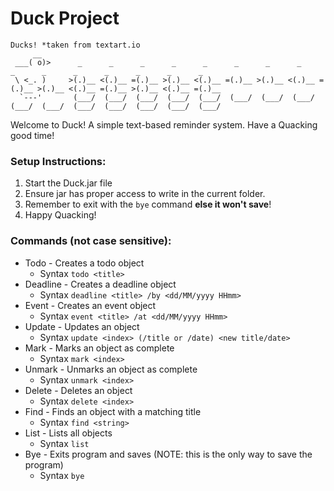 # Duck Project
```
Ducks! *taken from textart.io
     __   
 ___( o)>      _      _      _      _      _      _      _      _      _      _      _      _      _      _      _                               
 \ <_. )     >(.)__ <(.)__ =(.)__ >(.)__ <(.)__ =(.)__ >(.)__ <(.)__ =(.)__ >(.)__ <(.)__ =(.)__ >(.)__ <(.)__ =(.)__                            
  `---'       (___/  (___/  (___/  (___/  (___/  (___/  (___/  (___/  (___/  (___/  (___/  (___/  (___/  (___/  (___/                            
``` 


Welcome to Duck! A simple text-based reminder system.
Have a Quacking good time!

### Setup Instructions:
1. Start the Duck.jar file
2. Ensure jar has proper access to write in the current folder.
3. Remember to exit with the `bye` command **else it won't save**!
4. Happy Quacking!

### Commands (not case sensitive): 
- Todo - Creates a todo object 
  - Syntax `todo <title>`
- Deadline - Creates a deadline object
  - Syntax `deadline <title> /by <dd/MM/yyyy HHmm>`
- Event - Creates an event object
  - Syntax `event <title> /at <dd/MM/yyyy HHmm>`
- Update - Updates an object
  - Syntax `update <index> (/title or /date) <new title/date>`
- Mark - Marks an object as complete
  - Syntax `mark <index>`
- Unmark - Unmarks an object as complete
  - Syntax `unmark <index>`
- Delete - Deletes an object 
  - Syntax `delete <index>`
- Find - Finds an object with a matching title
  - Syntax `find <string>`
- List - Lists all objects
  - Syntax `list`
- Bye - Exits program and saves (NOTE: this is the only way to save the program)
  - Syntax `bye`
